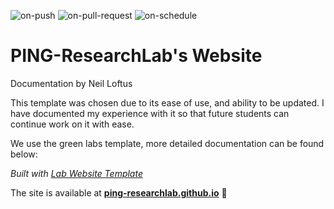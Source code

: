 
![on-push](../../actions/workflows/on-push.yaml/badge.svg)
![on-pull-request](../../actions/workflows/on-pull-request.yaml/badge.svg)
![on-schedule](../../actions/workflows/on-schedule.yaml/badge.svg)

# PING-ResearchLab's Website

Documentation by Neil Loftus

This template was chosen due to its ease of use, and ability to be updated. I have documented my experience with it so that future students
can continue work on it with ease.

We use the green labs template, more detailed documentation can be found below:

_Built with [Lab Website Template](https://greene-lab.gitbook.io/lab-website-template-docs)_

The site is available at **[ping-researchlab.github.io](https://ping-researchlab.github.io)** 🚀

